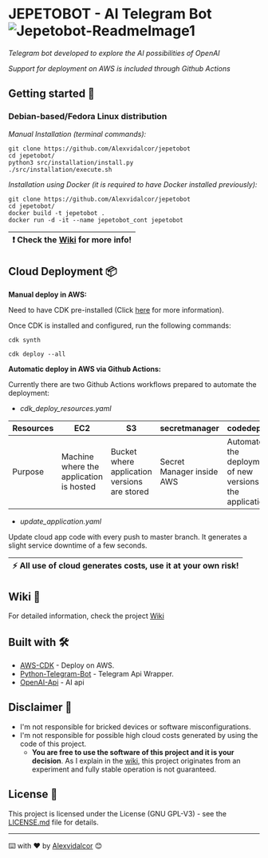
# JEPETOBOT - AI Telegram Bot ![Jepetobot-ReadmeImage1](url "https://github.com/Alexvidalcor/jepetobot/blob/main/src/images/JepetoBot-Readme1.jpg?raw=true")

_Telegram bot developed to explore the AI possibilities of OpenAI_

_Support for deployment on AWS is included through Github Actions_


## Getting started 🚀


### Debian-based/Fedora Linux distribution 

_Manual Installation (terminal commands):_

```
git clone https://github.com/Alexvidalcor/jepetobot
cd jepetobot/
python3 src/installation/install.py
./src/installation/execute.sh
```

_Installation using Docker (it is required to have Docker installed previously):_

```
git clone https://github.com/Alexvidalcor/jepetobot
cd jepetobot/
docker build -t jepetobot . 
docker run -d -it --name jepetobot_cont jepetobot
```

| :exclamation:  Check the [Wiki](https://github.com/Alexvidalcor/jepetobot/wiki) for more info!  |
|-----------------------------------------|

## Cloud Deployment 📦

**Manual deploy in AWS:**

Need to have CDK pre-installed (Click [here](https://aws.amazon.com/getting-started/guides/setup-cdk/) for more information). 

Once CDK is installed and configured, run the following commands:

```
cdk synth

cdk deploy --all
```

**Automatic deploy in AWS via Github Actions:**

Currently there are two Github Actions workflows prepared to automate the deployment:

* _cdk_deploy_resources.yaml_

Resources | EC2 | S3| secretmanager | codedeploy |
--- | --- | --- | --- |--- |
Purpose | Machine where the application is hosted | Bucket where application versions are stored | Secret Manager inside AWS | Automates the deployment of new versions of the application | 

* _update_application.yaml_

Update cloud app code with every push to master branch. It generates a slight service downtime of a few seconds.

| :zap:        All use of cloud generates costs, use it at your own risk!   |
|-----------------------------------------|

## Wiki :closed_book:

For detailed information, check the project [Wiki](https://github.com/Alexvidalcor/jepetobot/wiki)


## Built with 🛠️

* [AWS-CDK](https://aws.amazon.com/es/cdk/) - Deploy on AWS.
* [Python-Telegram-Bot](https://python-telegram-bot.org) - Telegram Api Wrapper.
* [OpenAI-Api](https://openai.com/api/) - AI api


## Disclaimer :memo:

* I'm not responsible for bricked devices or software misconfigurations.
* I'm not responsible for possible high cloud costs generated by using the code of this project.
    * **You are free to use the software of this project and it is your decision**. As I explain in the [wiki](https://github.com/Alexvidalcor/jepetobot/wiki), this project originates from an experiment and fully stable operation is not guaranteed.


## License :pushpin:

This project is licensed under the License (GNU GPL-V3) - see the [LICENSE.md](LICENSE.md) file for details.


---

⌨️ with ❤️ by [Alexvidalcor](https://github.com/Alexvidalcor) 😊